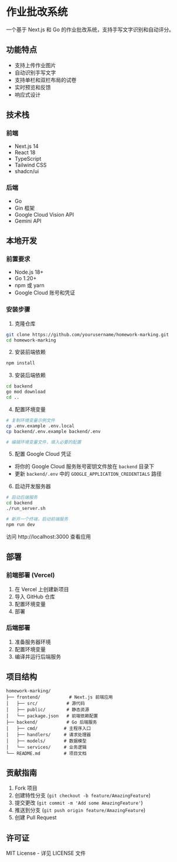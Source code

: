 # 作业批改系统

一个基于 Next.js 和 Go 的作业批改系统，支持手写文字识别和自动评分。

## 功能特点

- 支持上传作业图片
- 自动识别手写文字
- 支持单栏和双栏布局的试卷
- 实时预览和反馈
- 响应式设计

## 技术栈

### 前端
- Next.js 14
- React 18
- TypeScript
- Tailwind CSS
- shadcn/ui

### 后端
- Go
- Gin 框架
- Google Cloud Vision API
- Gemini API

## 本地开发

### 前置要求

- Node.js 18+
- Go 1.20+
- npm 或 yarn
- Google Cloud 账号和凭证

### 安装步骤

1. 克隆仓库
```bash
git clone https://github.com/yourusername/homework-marking.git
cd homework-marking
```

2. 安装前端依赖
```bash
npm install
```

3. 安装后端依赖
```bash
cd backend
go mod download
cd ..
```

4. 配置环境变量
```bash
# 复制环境变量示例文件
cp .env.example .env.local
cp backend/.env.example backend/.env

# 编辑环境变量文件，填入必要的配置
```

5. 配置 Google Cloud 凭证
- 将你的 Google Cloud 服务账号密钥文件放在 `backend` 目录下
- 更新 `backend/.env` 中的 `GOOGLE_APPLICATION_CREDENTIALS` 路径

6. 启动开发服务器
```bash
# 启动后端服务
cd backend
./run_server.sh

# 新开一个终端，启动前端服务
npm run dev
```

访问 http://localhost:3000 查看应用

## 部署

### 前端部署 (Vercel)

1. 在 Vercel 上创建新项目
2. 导入 GitHub 仓库
3. 配置环境变量
4. 部署

### 后端部署

1. 准备服务器环境
2. 配置环境变量
3. 编译并运行后端服务

## 项目结构

```
homework-marking/
├── frontend/           # Next.js 前端应用
│   ├── src/           # 源代码
│   ├── public/        # 静态资源
│   └── package.json   # 前端依赖配置
├── backend/           # Go 后端服务
│   ├── cmd/          # 主程序入口
│   ├── handlers/     # 请求处理器
│   ├── models/       # 数据模型
│   └── services/     # 业务逻辑
└── README.md         # 项目文档
```

## 贡献指南

1. Fork 项目
2. 创建特性分支 (`git checkout -b feature/AmazingFeature`)
3. 提交更改 (`git commit -m 'Add some AmazingFeature'`)
4. 推送到分支 (`git push origin feature/AmazingFeature`)
5. 创建 Pull Request

## 许可证

MIT License - 详见 LICENSE 文件 